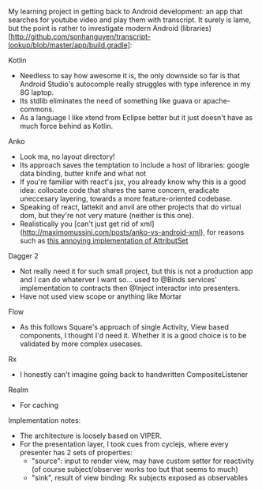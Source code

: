 My learning project in getting back to Android development: an app that searches for youtube video and play them with transcript. It surely is lame, but the point is rather to investigate modern Android (libraries)[http://github.com/sonhanguyen/transcript-lookup/blob/master/app/build.gradle]:

Kotlin
- Needless to say how awesome it is, the only downside so far is that Android Studio's autocomple really struggles with type inference in my 8G laptop.
- Its stdlib eliminates the need of something like guava or apache-commons.
- As a language I like xtend from Eclipse better but it just doesn't have as much force behind as Kotlin.

Anko
- Look ma, no layout directory!
- Its approach saves the temptation to include a host of libraries: google data binding, butter knife and what not
- If you're familiar with react's jsx, you already know why this is a good idea: collocate code that shares the same concern, eradicate uneccesary layering, towards a more feature-oriented codebase.
- Speaking of react, lattekit and anvil are other projects that do virtual dom, but they're not very mature (neither is this one).
- Realistically you [can't just get rid of xml] (http://maximomussini.com/posts/anko-vs-android-xml), for reasons such as [this annoying implementation of AttributSet](http://reddit.com/r/androiddev/comments/2rmtgm/set_xml_attributes_programmatically_if_no_setter/cni3v3p)

Dagger 2
- Not really need it for such small project, but this is not a production app and I can do whaterver I want so... used to @Binds services' implementation to contracts then @Inject interactor into presenters.
- Have not used view scope or anything like Mortar

Flow
- As this follows Square's approach of single Activity, View based components, I thought I'd need it. Whether it is a good choice is to be validated by more complex usecases.

Rx
- I honestly can't imagine going back to handwritten CompositeListener

Realm
- For caching

Implementation notes:
* The architecture is loosely based on VIPER.
* For the presentation layer, I took cues from cyclejs, where every presenter has 2 sets of properties:
  * "source": input to render view, may have custom setter for reactivity (of course subject/observer works too but that seems to much)
  * "sink", result of view binding: Rx subjects exposed as observables
